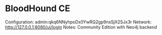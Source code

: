 # BloodHound CE

Configuration: admin:qkq6NNyhpoDx0YwRQ2gp9nsSjX2SJx3r
Network: http://127.0.0.1:8080/ui/login
Notes: Community Edition with Neo4j backend